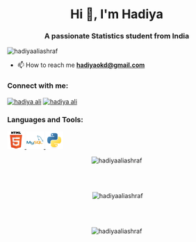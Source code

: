 <h1 align="center">Hi 👋, I'm Hadiya</h1>
<h3 align="center">A passionate Statistics student from India</h3>

<p align="left"> <img src="https://komarev.com/ghpvc/?username=hadiyaaliashraf&label=Profile%20views&color=0e75b6&style=flat" alt="hadiyaaliashraf" /> </p>

- 📫 How to reach me **hadiyaokd@gmail.com**

<h3 align="left">Connect with me:</h3>
<p align="left">
<a href="linkedin.com/in/hadiya-ali-aa1872236" target="blank"><img align="center" src="https://raw.githubusercontent.com/rahuldkjain/github-profile-readme-generator/master/src/images/icons/Social/linked-in-alt.svg" alt="hadiya ali" height="30" width="40" /></a>
<a href="https://www.kaggle.com/hadiyaoorkadav" target="blank"><img align="center" src="https://raw.githubusercontent.com/rahuldkjain/github-profile-readme-generator/master/src/images/icons/Social/kaggle.svg" alt="hadiya ali" height="30" width="40" /></a>
</p>

<h3 align="left">Languages and Tools:</h3>
<p align="left"> <a href="https://www.w3.org/html/" target="_blank" rel="noreferrer"> <img src="https://raw.githubusercontent.com/devicons/devicon/master/icons/html5/html5-original-wordmark.svg" alt="html5" width="40" height="40"/> </a> <a href="https://www.mysql.com/" target="_blank" rel="noreferrer"> <img src="https://raw.githubusercontent.com/devicons/devicon/master/icons/mysql/mysql-original-wordmark.svg" alt="mysql" width="40" height="40"/> </a> <a href="https://www.python.org" target="_blank" rel="noreferrer"> <img src="https://raw.githubusercontent.com/devicons/devicon/master/icons/python/python-original.svg" alt="python" width="40" height="40"/> </a> </p>

<center>
<p><img align="center" src="https://github-readme-stats.vercel.app/api/top-langs?username=hadiyaaliashraf&show_icons=true&locale=en&layout=compact" alt="hadiyaaliashraf" /></p><br><br>

<p>&nbsp;<img align="center" src="https://github-readme-stats.vercel.app/api?username=hadiyaaliashraf&show_icons=true&locale=en" alt="hadiyaaliashraf" /></p><br><br>

<p><img align="center" src="https://github-readme-streak-stats.herokuapp.com/?user=hadiyaaliashraf&" alt="hadiyaaliashraf" /></p>
</center>
